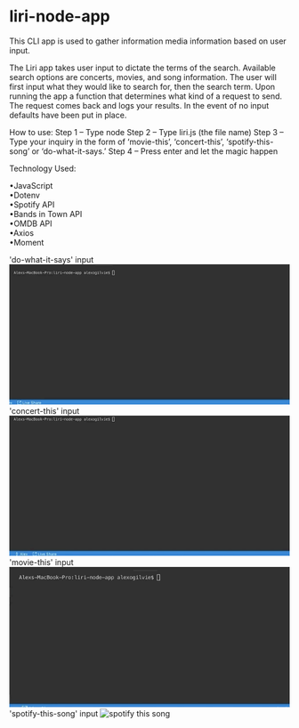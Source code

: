 # liri-node-app
This CLI app is used to gather information media information based on user input.

The Liri app takes user input to dictate the terms of the search. Available search options are concerts, movies, and song information. The user will first input what they would like to search for, then the search term. Upon running the app a function that determines what kind of a request to send. The request comes back and logs your results. In the event of no input defaults have been put in place.

How to use:
Step 1 – Type node
Step 2 – Type liri.js (the file name)
Step 3 – Type your inquiry in the form of ‘movie-this’, ‘concert-this’, ‘spotify-this-song’ or ‘do-what-it-says.’
Step 4 – Press enter and let the magic happen

Technology Used:

•JavaScript
<br/>
•Dotenv
<br/>
•Spotify API
<br/>
•Bands in Town API
<br/>
•OMDB API
<br/>
•Axios
<br/>
•Moment
<br/>

'do-what-it-says' input
![do what it says](images/do-what-it-says.gif) <br />
'concert-this' input
![concert this](images/concert-this.gif)
'movie-this' input
![movie this](images/movie-this.gif)
'spotify-this-song' input
![spotify this song](images/spotify-this.gif)
